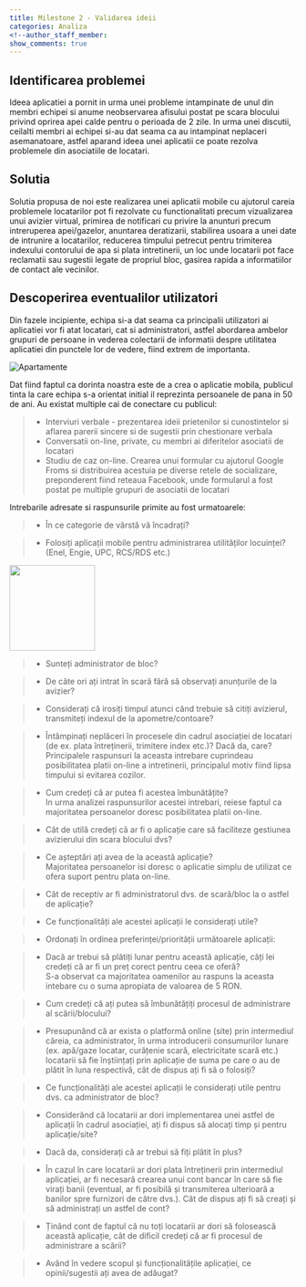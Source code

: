 ```yaml
---
title: Milestone 2 - Validarea ideii
categories: Analiza
<!--author_staff_member:
show_comments: true
---
```


## Identificarea problemei

Ideea aplicatiei a pornit in urma unei probleme intampinate de unul din membri echipei si anume neobservarea afisului postat pe scara blocului privind oprirea apei calde pentru o perioada de 2 zile. In urma unei discutii, ceilalti membri ai echipei si-au dat seama ca au intampinat neplaceri asemanatoare, astfel aparand ideea unei aplicatii ce poate rezolva problemele din asociatiile de locatari.


## Solutia

Solutia propusa de noi este realizarea unei aplicatii mobile cu ajutorul careia problemele locatarilor pot fi rezolvate cu functionalitati precum vizualizarea unui avizier virtual, primirea de notificari cu privire la anunturi precum intreruperea apei/gazelor, anuntarea deratizarii, stabilirea usoara a unei date de intrunire a locatarilor, reducerea timpului petrecut pentru trimiterea indexului contorului de apa si plata intretinerii, un loc unde locatarii pot face reclamatii sau sugestii legate de propriul bloc, gasirea rapida a informatiilor de contact ale vecinilor.


## Descoperirea eventualilor utilizatori

Din fazele incipiente, echipa si-a dat seama ca principalii utilizatori ai aplicatiei vor fi atat locatari, cat si administratori, astfel abordarea ambelor grupuri de persoane in vederea colectarii de informatii despre utilitatea aplicatiei din punctele lor de vedere, fiind extrem de importanta.

![Apartamente](https://images.unsplash.com/photo-1517732306149-e8f829eb588a?ixlib=rb-0.3.5&ixid=eyJhcHBfaWQiOjEyMDd9&s=f01588d10ff9d309abd7cf609fb7e265&auto=format&fit=crop&w=1952&q=80)

Dat fiind faptul ca dorinta noastra este de a crea o aplicatie mobila, publicul tinta la care echipa s-a orientat initial il reprezinta persoanele de pana in 50 de ani. Au existat multiple cai de conectare cu publicul:
> * Interviuri verbale - prezentarea ideii prietenilor si cunostintelor si aflarea parerii sincere si de sugestii prin chestionare verbala
> * Conversatii on-line, private, cu membri ai diferitelor asociatii de locatari
> * Studiu de caz on-line. Crearea unui formular cu ajutorul Google Froms si distribuirea acestuia pe diverse retele de socializare, preponderent fiind reteaua Facebook, unde formularul a fost postat pe multiple grupuri de asociatii de locatari

Intrebarile adresate si raspunsurile primite au fost urmatoarele:
> * În ce categorie de vârstă vă încadrați?

> * Folosiți aplicații mobile pentru administrarea utilităților locuinței? (Enel, Engie, UPC, RCS/RDS etc.)

<img src="https://github.com/rptoma/Flaty/raw/master/_posts/validare/varsta.png" height="150"/>


> * Sunteți administrator de bloc?

> * De câte ori ați intrat în scară fără să observați anunțurile de la avizier?

> * Considerați că irosiți timpul atunci când trebuie să citiți avizierul, transmiteți indexul de la apometre/contoare?

> * Întâmpinați neplăceri în procesele din cadrul asociației de locatari (de ex. plata întreținerii, trimitere index etc.)? Dacă da, care?  
Principalele raspunsuri la aceasta intrebare cuprindeau posibilitatea platii on-line a intretinerii, principalul motiv fiind lipsa timpului si evitarea cozilor.

> * Cum credeți că ar putea fi acestea îmbunătățite?  
In urma analizei raspunsurilor acestei intrebari, reiese faptul ca majoritatea persoanelor doresc posibilitatea platii on-line.

> * Cât de utilă credeți că ar fi o aplicație care să faciliteze gestiunea avizierului din scara blocului dvs?

> * Ce așteptări ați avea de la această aplicație?  
Majoritatea persoanelor isi doresc o aplicatie simplu de utilizat ce ofera suport pentru plata on-line.

> * Cât de receptiv ar fi administratorul dvs. de scară/bloc la o astfel de aplicație?

> * Ce funcționalități ale acestei aplicații le considerați utile?

> * Ordonați în ordinea preferinței/priorității următoarele aplicații:

> * Dacă ar trebui să plătiți lunar pentru această aplicație, câți lei credeți că ar fi un preț corect pentru ceea ce oferă?    
S-a observat ca majoritatea oamenilor au raspuns la aceasta intebare cu o suma apropiata de valoarea de 5 RON.

> * Cum credeți că ați putea să îmbunătățiți procesul de administrare al scării/blocului?

> * Presupunând că ar exista o platformă online (site) prin intermediul căreia, ca administrator, în urma introducerii consumurilor lunare (ex. apă/gaze locatar, curățenie scară, electricitate scară etc.) locatarii să fie înștiințați prin aplicație de suma pe care o au de plătit în luna respectivă, cât de dispus ați fi să o folosiți?  

> * Ce funcționalități ale acestei aplicații le considerați utile pentru dvs. ca administrator de bloc?

> * Considerând că locatarii ar dori implementarea unei astfel de aplicații în cadrul asociației, ați fi dispus să alocați timp și pentru aplicație/site?

> * Dacă da, considerați că ar trebui să fiți plătit în plus?

> * În cazul în care locatarii ar dori plata întreținerii prin intermediul aplicației, ar fi necesară crearea unui cont bancar în care să fie virați banii (eventual, ar fi posibilă și transmiterea ulterioară a banilor spre furnizori de către dvs.). Cât de dispus ați fi să creați și să administrați un astfel de cont?

> * Ținând cont de faptul că nu toți locatarii ar dori să folosească această aplicație, cât de dificil credeți că ar fi procesul de administrare a scării?

> * Având în vedere scopul și funcționalitățile aplicației, ce opinii/sugestii ați avea de adăugat?
